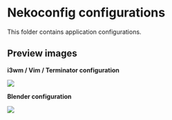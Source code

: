 # Nekoconfig configurations #

This folder contains application configurations.

## Preview images ##

**i3wm / Vim / Terminator configuration**

![](https://github.com/Catlinman/Nekoconfig/blob/master/screenshots/i3.png)

**Blender configuration**

![](https://github.com/Catlinman/Nekoconfig/blob/master/screenshots/blender.png)